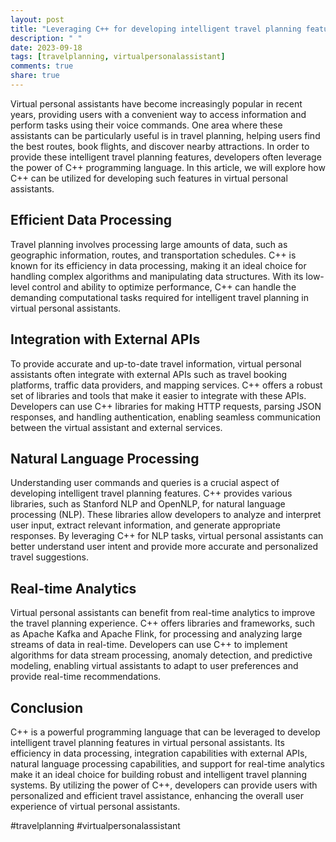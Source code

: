 ```yaml
---
layout: post
title: "Leveraging C++ for developing intelligent travel planning features in virtual personal assistants"
description: " "
date: 2023-09-18
tags: [travelplanning, virtualpersonalassistant]
comments: true
share: true
---
```


Virtual personal assistants have become increasingly popular in recent years, providing users with a convenient way to access information and perform tasks using their voice commands. One area where these assistants can be particularly useful is in travel planning, helping users find the best routes, book flights, and discover nearby attractions. In order to provide these intelligent travel planning features, developers often leverage the power of C++ programming language. In this article, we will explore how C++ can be utilized for developing such features in virtual personal assistants.

## Efficient Data Processing
Travel planning involves processing large amounts of data, such as geographic information, routes, and transportation schedules. C++ is known for its efficiency in data processing, making it an ideal choice for handling complex algorithms and manipulating data structures. With its low-level control and ability to optimize performance, C++ can handle the demanding computational tasks required for intelligent travel planning in virtual personal assistants.

## Integration with External APIs
To provide accurate and up-to-date travel information, virtual personal assistants often integrate with external APIs such as travel booking platforms, traffic data providers, and mapping services. C++ offers a robust set of libraries and tools that make it easier to integrate with these APIs. Developers can use C++ libraries for making HTTP requests, parsing JSON responses, and handling authentication, enabling seamless communication between the virtual assistant and external services.

## Natural Language Processing
Understanding user commands and queries is a crucial aspect of developing intelligent travel planning features. C++ provides various libraries, such as Stanford NLP and OpenNLP, for natural language processing (NLP). These libraries allow developers to analyze and interpret user input, extract relevant information, and generate appropriate responses. By leveraging C++ for NLP tasks, virtual personal assistants can better understand user intent and provide more accurate and personalized travel suggestions.

## Real-time Analytics
Virtual personal assistants can benefit from real-time analytics to improve the travel planning experience. C++ offers libraries and frameworks, such as Apache Kafka and Apache Flink, for processing and analyzing large streams of data in real-time. Developers can use C++ to implement algorithms for data stream processing, anomaly detection, and predictive modeling, enabling virtual assistants to adapt to user preferences and provide real-time recommendations.

## Conclusion
C++ is a powerful programming language that can be leveraged to develop intelligent travel planning features in virtual personal assistants. Its efficiency in data processing, integration capabilities with external APIs, natural language processing capabilities, and support for real-time analytics make it an ideal choice for building robust and intelligent travel planning systems. By utilizing the power of C++, developers can provide users with personalized and efficient travel assistance, enhancing the overall user experience of virtual personal assistants.

#travelplanning #virtualpersonalassistant